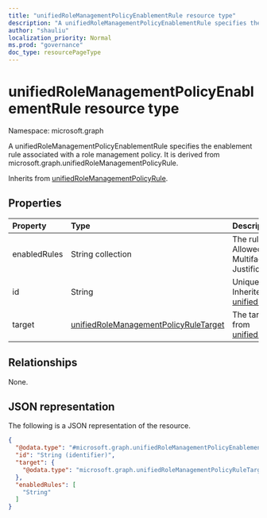 ```yaml
---
title: "unifiedRoleManagementPolicyEnablementRule resource type"
description: "A unifiedRoleManagementPolicyEnablementRule specifies the enablement rule associated with a role management policy. It is derived from microsoft.graph.unifiedRoleManagementPolicyRule."
author: "shauliu"
localization_priority: Normal
ms.prod: "governance"
doc_type: resourcePageType
---
```


# unifiedRoleManagementPolicyEnablementRule resource type

Namespace: microsoft.graph

A unifiedRoleManagementPolicyEnablementRule specifies the enablement rule associated with a role management policy. It is derived from microsoft.graph.unifiedRoleManagementPolicyRule.

Inherits from [unifiedRoleManagementPolicyRule](../resources/unifiedrolemanagementpolicyrule.md).

## Properties
|Property|Type|Description|
|:---|:---|:---|
|enabledRules|String collection|The rules which are enabled. Allowed values are MultifactorAuthentication, Justification, Ticketing.|
|id|String|Unique identifier for the rule. Inherited from [unifiedRoleManagementPolicyRule](../resources/unifiedrolemanagementpolicyrule.md)|
|target|[unifiedRoleManagementPolicyRuleTarget](../resources/unifiedrolemanagementpolicyruletarget.md)|The target for the rule. Inherited from [unifiedRoleManagementPolicyRule](../resources/unifiedrolemanagementpolicyrule.md)|

## Relationships
None.

## JSON representation
The following is a JSON representation of the resource.
<!-- {
  "blockType": "resource",
  "keyProperty": "id",
  "@odata.type": "microsoft.graph.unifiedRoleManagementPolicyEnablementRule",
  "baseType": "microsoft.graph.unifiedRoleManagementPolicyRule",
  "openType": false
}
-->
``` json
{
  "@odata.type": "#microsoft.graph.unifiedRoleManagementPolicyEnablementRule",
  "id": "String (identifier)",
  "target": {
    "@odata.type": "microsoft.graph.unifiedRoleManagementPolicyRuleTarget"
  },
  "enabledRules": [
    "String"
  ]
}
```


